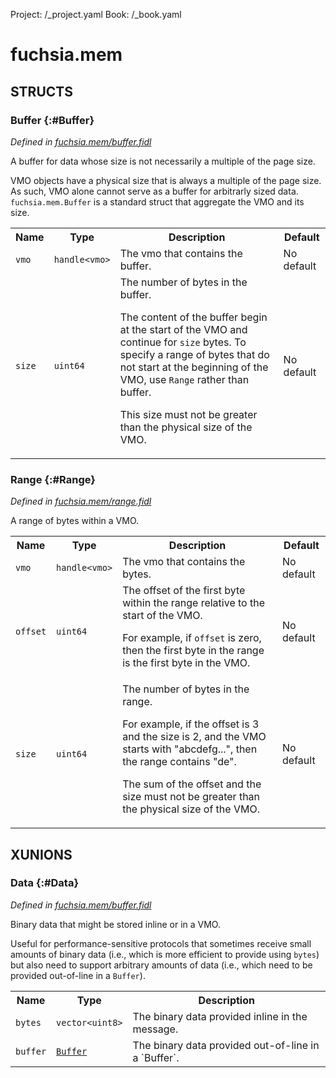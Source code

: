 Project: /_project.yaml
Book: /_book.yaml

# fuchsia.mem




## **STRUCTS**

### Buffer {:#Buffer}
*Defined in [fuchsia.mem/buffer.fidl](https://fuchsia.googlesource.com/fuchsia/+/master/zircon/system/fidl/fuchsia-mem/buffer.fidl#14)*



 A buffer for data whose size is not necessarily a multiple of the page
 size.

 VMO objects have a physical size that is always a multiple of the page
 size. As such, VMO alone cannot serve as a buffer for arbitrarly sized
 data. `fuchsia.mem.Buffer` is a standard struct that aggregate the VMO
 and its size.


<table>
    <tr><th>Name</th><th>Type</th><th>Description</th><th>Default</th></tr><tr>
            <td><code>vmo</code></td>
            <td>
                <code>handle&lt;vmo&gt;</code>
            </td>
            <td> The vmo that contains the buffer.
</td>
            <td>No default</td>
        </tr><tr>
            <td><code>size</code></td>
            <td>
                <code>uint64</code>
            </td>
            <td> The number of bytes in the buffer.

 The content of the buffer begin at the start of the VMO and continue
 for `size` bytes. To specify a range of bytes that do not start at
 the beginning of the VMO, use `Range` rather than buffer.

 This size must not be greater than the physical size of the VMO.
</td>
            <td>No default</td>
        </tr>
</table>

### Range {:#Range}
*Defined in [fuchsia.mem/range.fidl](https://fuchsia.googlesource.com/fuchsia/+/master/zircon/system/fidl/fuchsia-mem/range.fidl#8)*



 A range of bytes within a VMO.


<table>
    <tr><th>Name</th><th>Type</th><th>Description</th><th>Default</th></tr><tr>
            <td><code>vmo</code></td>
            <td>
                <code>handle&lt;vmo&gt;</code>
            </td>
            <td> The vmo that contains the bytes.
</td>
            <td>No default</td>
        </tr><tr>
            <td><code>offset</code></td>
            <td>
                <code>uint64</code>
            </td>
            <td> The offset of the first byte within the range relative to the start of
 the VMO.

 For example, if `offset` is zero, then the first byte in the range is
 the first byte in the VMO.
</td>
            <td>No default</td>
        </tr><tr>
            <td><code>size</code></td>
            <td>
                <code>uint64</code>
            </td>
            <td> The number of bytes in the range.

 For example, if the offset is 3 and the size is 2, and the VMO starts
 with "abcdefg...", then the range contains "de".

 The sum of the offset and the size must not be greater than the
 physical size of the VMO.
</td>
            <td>No default</td>
        </tr>
</table>









## **XUNIONS**

### Data {:#Data}
*Defined in [fuchsia.mem/buffer.fidl](https://fuchsia.googlesource.com/fuchsia/+/master/zircon/system/fidl/fuchsia-mem/buffer.fidl#34)*

 Binary data that might be stored inline or in a VMO.

 Useful for performance-sensitive protocols that sometimes receive small
 amounts of binary data (i.e., which is more efficient to provide using
 `bytes`) but also need to support arbitrary amounts of data (i.e., which
 need to be provided out-of-line in a `Buffer`).

<table>
    <tr><th>Name</th><th>Type</th><th>Description</th></tr><tr>
            <td><code>bytes</code></td>
            <td>
                <code>vector&lt;uint8&gt;</code>
            </td>
            <td> The binary data provided inline in the message.
</td>
        </tr><tr>
            <td><code>buffer</code></td>
            <td>
                <code><a class='link' href='#Buffer'>Buffer</a></code>
            </td>
            <td> The binary data provided out-of-line in a `Buffer`.
</td>
        </tr></table>





